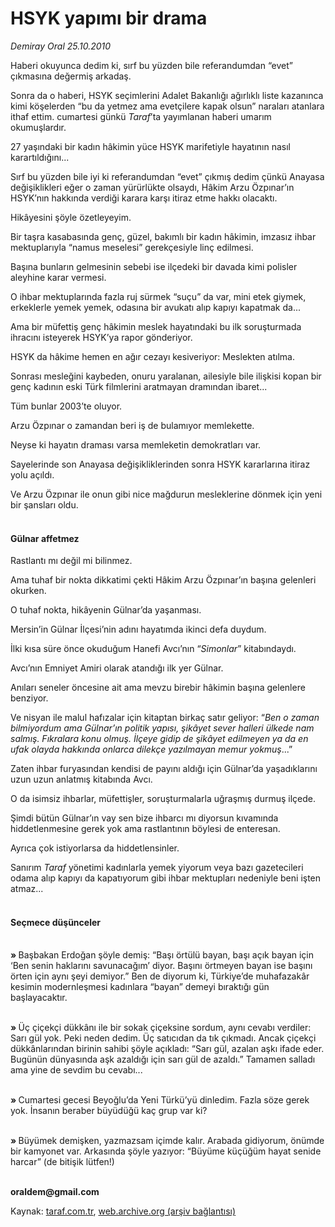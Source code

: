 # HSYK yapımı bir drama

*Demiray Oral 25.10.2010*

<div class="yazi"><p>Haberi okuyunca dedim ki, sırf bu yüzden bile referandumdan “evet” çıkmasına değermiş arkadaş.</p>
<p>Sonra da o haberi, HSYK seçimlerini Adalet Bakanlığı ağırlıklı liste kazanınca kimi köşelerden “bu da yetmez ama evetçilere kapak olsun” naraları atanlara ithaf ettim. cumartesi günkü <i>Taraf</i>’ta yayımlanan haberi umarım okumuşlardır.</p>
<p>27 yaşındaki bir kadın hâkimin yüce HSYK marifetiyle hayatının nasıl karartıldığını...</p>
<p>Sırf bu yüzden bile iyi ki referandumdan “evet” çıkmış dedim çünkü Anayasa değişiklikleri eğer o zaman yürürlükte olsaydı, Hâkim Arzu Özpınar’ın HSYK’nın hakkında verdiği karara karşı itiraz etme hakkı olacaktı.</p>
<p>Hikâyesini şöyle özetleyeyim.</p>
<p>Bir taşra kasabasında genç, güzel, bakımlı bir kadın hâkimin, imzasız ihbar mektuplarıyla “namus meselesi” gerekçesiyle linç edilmesi.</p>
<p>Başına bunların gelmesinin sebebi ise ilçedeki bir davada kimi polisler aleyhine karar vermesi.</p>
<p>O ihbar mektuplarında fazla ruj sürmek “suçu” da var, mini etek giymek, erkeklerle yemek yemek, odasına bir avukatı alıp kapıyı kapatmak da...</p>
<p>Ama bir müfettiş genç hâkimin meslek hayatındaki bu ilk soruşturmada ihracını isteyerek HSYK’ya rapor gönderiyor.</p>
<p>HSYK da hâkime hemen en ağır cezayı kesiveriyor: Meslekten atılma.</p>
<p>Sonrası mesleğini kaybeden, onuru yaralanan, ailesiyle bile ilişkisi kopan bir genç kadının eski Türk filmlerini aratmayan dramından ibaret...</p>
<p>Tüm bunlar 2003’te oluyor.</p>
<p>Arzu Özpınar o zamandan beri iş de bulamıyor memlekette.</p>
<p>Neyse ki hayatın draması varsa memleketin demokratları var.</p>
<p>Sayelerinde son Anayasa değişikliklerinden sonra HSYK kararlarına itiraz yolu açıldı.</p>
<p>Ve Arzu Özpınar ile onun gibi nice mağdurun mesleklerine dönmek için yeni bir şansları oldu.</p>
<h4><br/>Gülnar affetmez</h4>
<p>Rastlantı mı değil mi bilinmez.</p>
<p>Ama tuhaf bir nokta dikkatimi çekti Hâkim Arzu Özpınar’ın başına gelenleri okurken.</p>
<p>O tuhaf nokta, hikâyenin Gülnar’da yaşanması.</p>
<p>Mersin’in Gülnar İlçesi’nin adını hayatımda ikinci defa duydum. </p>
<p>İlki kısa süre önce okuduğum Hanefi Avcı’nın “<i>Simonlar</i>” kitabındaydı.</p>
<p>Avcı’nın Emniyet Amiri olarak atandığı ilk yer Gülnar.</p>
<p>Anıları seneler öncesine ait ama mevzu birebir hâkimin başına gelenlere benziyor.</p>
<p>Ve nisyan ile malul hafızalar için kitaptan birkaç satır geliyor: “<i>Ben o zaman bilmiyordum ama Gülnar’ın politik yapısı, şikâyet sever halleri ülkede nam salmış. Fıkralara konu olmuş. İlçeye gidip de şikâyet edilmeyen ya da en ufak olayda hakkında onlarca dilekçe yazılmayan memur yokmuş</i>...”</p>
<p>Zaten ihbar furyasından kendisi de payını aldığı için Gülnar’da yaşadıklarını uzun uzun anlatmış kitabında Avcı.</p>
<p>O da isimsiz ihbarlar, müfettişler, soruşturmalarla uğraşmış durmuş ilçede.</p>
<p>Şimdi bütün Gülnar’ın vay sen bize ihbarcı mı diyorsun kıvamında hiddetlenmesine gerek yok ama rastlantının böylesi de enteresan.</p>
<p>Ayrıca çok istiyorlarsa da hiddetlensinler.</p>
<p>Sanırım <i>Taraf</i> yönetimi kadınlarla yemek yiyorum veya bazı gazetecileri odama alıp kapıyı da kapatıyorum gibi ihbar mektupları nedeniyle beni işten atmaz...</p>
<h4><br/>Seçmece düşünceler</h4>
<p><b><br/>» </b>Başbakan Erdoğan şöyle demiş: “Başı örtülü bayan, başı açık bayan için ‘Ben senin haklarını savunacağım’ diyor. Başını örtmeyen bayan ise başını örten için aynı şeyi demiyor.” Ben de diyorum ki, Türkiye’de muhafazakâr kesimin modernleşmesi kadınlara “bayan” demeyi bıraktığı gün başlayacaktır.</p>
<p><b><br/>» </b>Üç çiçekçi dükkânı ile bir sokak çiçeksine sordum, aynı cevabı verdiler: Sarı gül yok. Peki neden dedim. Üç satıcıdan da tık çıkmadı. Ancak çiçekçi dükkânlarından birinin sahibi şöyle açıkladı: “Sarı gül, azalan aşkı ifade eder. Bugünün dünyasında aşk azaldığı için sarı gül de azaldı.” Tamamen salladı ama yine de sevdim bu cevabı...</p>
<p><b><br/>» </b>Cumartesi gecesi Beyoğlu’da Yeni Türkü’yü dinledim. Fazla söze gerek yok. İnsanın beraber büyüdüğü kaç grup var ki?</p>
<p><b><br/>» </b>Büyümek demişken, yazmazsam içimde kalır. Arabada gidiyorum, önümde bir kamyonet var. Arkasında şöyle yazıyor: “Büyüme küçüğüm hayat senide harcar” (de bitişik lütfen!)</p>
<p><b><br/>oraldem@gmail.com</b></p></div>

Kaynak: [taraf.com.tr](http://www.taraf.com.tr:80/demiray-oral/makale-hsyk-yapimi-bir-drama.htm), [web.archive.org (arşiv bağlantısı)](http://web.archive.org/web/20101027074034/http://www.taraf.com.tr:80/demiray-oral/makale-hsyk-yapimi-bir-drama.htm)
